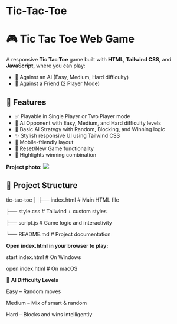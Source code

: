 # Tic-Tac-Toe
# 🎮 Tic Tac Toe Web Game

A responsive **Tic Tac Toe** game built with **HTML**, **Tailwind CSS**, and **JavaScript**, where you can play:
- 🧠 Against an AI (Easy, Medium, Hard difficulty)
- 👥 Against a Friend (2 Player Mode)

## 🚀 Features

- ✅ Playable in Single Player or Two Player mode
- 🤖 AI Opponent with Easy, Medium, and Hard difficulty levels
- 🧠 Basic AI Strategy with Random, Blocking, and Winning logic
- ✨ Stylish responsive UI using Tailwind CSS
- 📱 Mobile-friendly layout
- 🔁 Reset/New Game functionality
- 🎯 Highlights winning combination

**Project photo:**
![](https://github.com/user-attachments/assets/c086b676-4903-4493-ac82-3fe7e2aecf88)

## 📁 Project Structure
tic-tac-toe
│
├── index.html # Main HTML file

├── style.css # Tailwind + custom styles

├── script.js # Game logic and interactivity

└── README.md # Project documentation

**Open index.html in your browser to play:**

start index.html     # On Windows

open index.html      # On macOS

🧠 **AI Difficulty Levels**

Easy – Random moves

Medium – Mix of smart & random

Hard – Blocks and wins intelligently
